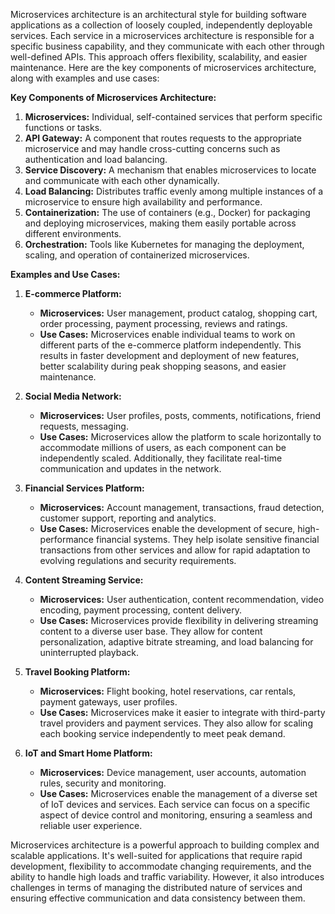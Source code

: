 Microservices architecture is an architectural style for building software applications as a collection of loosely coupled, independently deployable services. Each service in a microservices architecture is responsible for a specific business capability, and they communicate with each other through well-defined APIs. This approach offers flexibility, scalability, and easier maintenance. Here are the key components of microservices architecture, along with examples and use cases:

**Key Components of Microservices Architecture:**

1. **Microservices:** Individual, self-contained services that perform specific functions or tasks.
2. **API Gateway:** A component that routes requests to the appropriate microservice and may handle cross-cutting concerns such as authentication and load balancing.
3. **Service Discovery:** A mechanism that enables microservices to locate and communicate with each other dynamically.
4. **Load Balancing:** Distributes traffic evenly among multiple instances of a microservice to ensure high availability and performance.
5. **Containerization:** The use of containers (e.g., Docker) for packaging and deploying microservices, making them easily portable across different environments.
6. **Orchestration:** Tools like Kubernetes for managing the deployment, scaling, and operation of containerized microservices.

**Examples and Use Cases:**

1. **E-commerce Platform:**
    
    - **Microservices:** User management, product catalog, shopping cart, order processing, payment processing, reviews and ratings.
    - **Use Cases:** Microservices enable individual teams to work on different parts of the e-commerce platform independently. This results in faster development and deployment of new features, better scalability during peak shopping seasons, and easier maintenance.
2. **Social Media Network:**
    
    - **Microservices:** User profiles, posts, comments, notifications, friend requests, messaging.
    - **Use Cases:** Microservices allow the platform to scale horizontally to accommodate millions of users, as each component can be independently scaled. Additionally, they facilitate real-time communication and updates in the network.
3. **Financial Services Platform:**
    
    - **Microservices:** Account management, transactions, fraud detection, customer support, reporting and analytics.
    - **Use Cases:** Microservices enable the development of secure, high-performance financial systems. They help isolate sensitive financial transactions from other services and allow for rapid adaptation to evolving regulations and security requirements.
4. **Content Streaming Service:**
    
    - **Microservices:** User authentication, content recommendation, video encoding, payment processing, content delivery.
    - **Use Cases:** Microservices provide flexibility in delivering streaming content to a diverse user base. They allow for content personalization, adaptive bitrate streaming, and load balancing for uninterrupted playback.
5. **Travel Booking Platform:**
    
    - **Microservices:** Flight booking, hotel reservations, car rentals, payment gateways, user profiles.
    - **Use Cases:** Microservices make it easier to integrate with third-party travel providers and payment services. They also allow for scaling each booking service independently to meet peak demand.
6. **IoT and Smart Home Platform:**
    
    - **Microservices:** Device management, user accounts, automation rules, security and monitoring.
    - **Use Cases:** Microservices enable the management of a diverse set of IoT devices and services. Each service can focus on a specific aspect of device control and monitoring, ensuring a seamless and reliable user experience.

Microservices architecture is a powerful approach to building complex and scalable applications. It's well-suited for applications that require rapid development, flexibility to accommodate changing requirements, and the ability to handle high loads and traffic variability. However, it also introduces challenges in terms of managing the distributed nature of services and ensuring effective communication and data consistency between them.